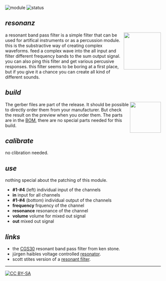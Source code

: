 ![module](https://img.shields.io/badge/module-other-yellow)
![status](https://img.shields.io/badge/status-draft-grey)

## *resonanz*

<a href="https://photos.google.com/share/AF1QipPR-NT3Snc10lRdeplb23y1ixCDCxzD0MtOzcAO54NFwgqTECFvAceLAIhImIJdqg?key=UWJQczlmZGFQQV93ZFFFRGc1dmFGaHo3RExic1l3"><img src="https://spielhuus.github.io/elektrophon/images/resonanz-logo-tmb.jpg" height="120px" align="right"></img></a> a resonant band pass filter is a simple filter that can be used for artifical  instruments or as a percussion module. this is the substractive way of creating complex waveforms. feed a complex wave into the all input and filter different frequency bands to the sum output signal. you can also ping this filter and get various percusive responses. this filter seems to be boring at a first place, but if you give it a chance you can create all kind of different sounds. 

## *build*

<a href="https://spielhuus.github.io/elektrophon/schemas/resonanz.pdf"><img src="https://spielhuus.github.io/elektrophon/images/resonanz-schema-tmb.png" height="100px" align="right"></img></a> The gerber files are part of the release. It should be possible to directly order them from your manufacturer. But check the result on the preview when you order them. The parts are in the [BOM](BOM.md), there are no special parts needed for this build.

## *calibrate*
no clibration needed.

## *use*

nothing special about the patching of this module.

* **#1-#4** (left) individual input of the channels
* **in** input for all channels
* **#1-#4** (bottom) individual output of the channels
* **frequency** frquency of the channel
* **resonance** resonance of the channel
* **volume** volume for mixed out signal
* **out** mixed out signal

## *links*

* the [CGS30][1] resonant band pass filter from ken stone.
* jürgen haibles voltage controlled [resonator][2].
* scott stites version of a [resonant filter][3].

---
[![CC BY-SA](https://licensebuttons.net/l/by-sa/3.0/88x31.png)](https://creativecommons.org/licenses/by-sa/4.0/)

[1]: https://www.elby-designs.com/webtek/cgs/cgs30/cgs30_bpf.html
[2]: https://web.archive.org/web/20120401171645/http://www.jhaible.de/resonator/resonator.html
[3]: http://www.birthofasynth.com/Scott_Stites/Pages/triple_svvcf_const.html
